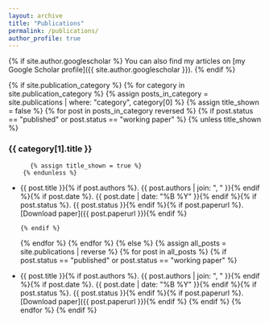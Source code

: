 ```yaml
---
layout: archive
title: "Publications"
permalink: /publications/
author_profile: true
---
```


{% if site.author.googlescholar %}
You can also find my articles on [my Google Scholar profile]({{ site.author.googlescholar }}).
{% endif %}

{% if site.publication_category %}
  {% for category in site.publication_category %}
    {% assign posts_in_category = site.publications | where: "category", category[0] %}
    {% assign title_shown = false %}
    {% for post in posts_in_category reversed %}
      {% if post.status == "published" or post.status == "working paper" %}
        {% unless title_shown %}
### {{ category[1].title }}
          {% assign title_shown = true %}
        {% endunless %}

- {{ post.title }}{% if post.authors %}. {{ post.authors | join: ", " }}{% endif %}{% if post.date %}. {{ post.date | date: "%B %Y" }}{% endif %}{% if post.status %}. {{ post.status }}{% endif %}{% if post.paperurl %}. [Download paper]({{ post.paperurl }}){% endif %}

      {% endif %}
    {% endfor %}
  {% endfor %}
{% else %}
  {% assign all_posts = site.publications | reverse %}
  {% for post in all_posts %}
    {% if post.status == "published" or post.status == "working paper" %}
- {{ post.title }}{% if post.authors %}. {{ post.authors | join: ", " }}{% endif %}{% if post.date %}. {{ post.date | date: "%B %Y" }}{% endif %}{% if post.status %}. {{ post.status }}{% endif %}{% if post.paperurl %}. [Download paper]({{ post.paperurl }}){% endif %}
    {% endif %}
  {% endfor %}
{% endif %}
